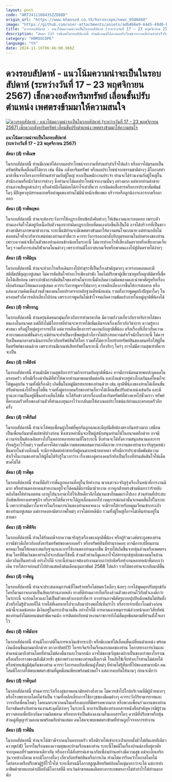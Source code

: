 ```yaml
---
layout: post
code: "ART2411160435ZZD68D"
origin_url: "https://www.khaosod.co.th/horoscope/news_9506668"
image: "https://github.com/user-attachments/assets/adb466e9-6445-49d0-b1ba-d98dfd478580"
title: "ดวงรอบสัปดาห์ - แนวโน้มความน่าจะเป็นในรอบสัปดาห์ (ระหว่างวันที่ 17 – 23 พฤศจิกายน 2567) เช็กดวงอสังหาริมทรัพย์ เลื่อนขั้นปรับตำแหน่ง เพศตรงข้ามมาให้ความสนใจ"
description: "ลัคนา (ลั) ราศีเมษในรอบสัปดาห์นี้ ท่านมีเกณฑ์ได้ลาภผลประโยชน์จากงานที่ท่านทำสำเร็จไปแล้ว หรืออาจได้มรดกเป็นทรัพย์สินที่เคลื่อนที่ได้ยาก เช่น ที่ดิน"
category: "HOROSCOPE"
language: "th"
date: 2024-11-16T06:46:00.966Z
---
```


# ดวงรอบสัปดาห์ - แนวโน้มความน่าจะเป็นในรอบสัปดาห์ (ระหว่างวันที่ 17 – 23 พฤศจิกายน 2567) เช็กดวงอสังหาริมทรัพย์ เลื่อนขั้นปรับตำแหน่ง เพศตรงข้ามมาให้ความสนใจ

[![ดวงรอบสัปดาห์ - แนวโน้มความน่าจะเป็นในรอบสัปดาห์ (ระหว่างวันที่ 17 – 23 พฤศจิกายน 2567) เช็กดวงอสังหาริมทรัพย์ เลื่อนขั้นปรับตำแหน่ง เพศตรงข้ามมาให้ความสนใจ](https://www.khaosod.co.th/wpapp/uploads/2024/11/ddd-4.jpg "ดวงรอบสัปดาห์ - แนวโน้มความน่าจะเป็นในรอบสัปดาห์ (ระหว่างวันที่ 17 – 23 พฤศจิกายน 2567) เช็กดวงอสังหาริมทรัพย์ เลื่อนขั้นปรับตำแหน่ง เพศตรงข้ามมาให้ความสนใจ")](https://www.khaosod.co.th/wpapp/uploads/2024/11/ddd-4.jpg)

**แนวโน้มความน่าจะเป็นในรอบสัปดาห์**  
**(ระหว่างวันที่ 17 – 23 พฤศจิกายน 2567)**

**ลัคนา (ลั) ราศีเมษ**

ในรอบสัปดาห์นี้ ท่านมีเกณฑ์ได้ลาภผลประโยชน์จากงานที่ท่านทำสำเร็จไปแล้ว หรืออาจได้มรดกเป็นทรัพย์สินที่เคลื่อนที่ได้ยาก เช่น ที่ดิน อสังหาริมทรัพย์ หรือผลประโยชน์จากธรรมชาติต่างๆ มีโอกาสทำมาค้าขึ้นจากโครงการที่ท่านทำร่วมกับผู้ใหญ่ หากเป็นพนักงานประจำ ท่านจะได้ร่วมงานกับผู้ใหญ่ในสำนักงานหรือนักวิชาการต่างๆ ซึ่งท่านจะได้ผลประโยชน์จากงานนั้นๆ อย่างมาก แต่หากท่านค้าขาย ท่านอาจเสียลูกค้าเก่าๆ หรือค้าปลีกไม่ค่อยได้กำไรเท่าที่ควร การติดต่อสื่อสารหรือการประชาสัมพันธ์ใดๆ มีปัญหาอุปสรรคมากหรือคำพูดของท่านไม่มีน้ำหนักเพียงพอ บริวารหรือลูกน้องจะลาจากหรือลาออก

**ลัคนา (ลั) ราศีพฤษภ**

ในรอบสัปดาห์นี้ ท่านจะต้องระวังการใช้กฎระเบียบข้อบังคับต่างๆ ให้เข้มงวดและรอบคอบ เพราะตัวท่านเองจิตใจไม่อยู่กับเนื้อกับตัวจนกระทำผิดกฎระเบียบที่ตนเองก่อขึ้นก็เป็นได้ อาจได้บริวารที่เป็นชาวต่างชาติต่างภาษามาช่วยงาน ระยะนี้แม้ท่านจะมีเพศตรงข้ามมาให้ความสนใจมากมาย แต่ท่านกลับไม่ค่อยสนใจที่จะบริหารเสน่ห์ของท่านเท่าที่ควร ควรระวังการออกคำสั่งกับบุตรหลานในปกครองของท่าน เพราะความน่าเชื่อในตัวของท่านค่อนข้างน้อยในระยะนี้ ไม่ควรทำอะไรที่เสี่ยงอันตรายหรือเสี่ยงบาดเจ็บใดๆ รวมทั้งการเล่นกีฬาผาดโผนต่างๆ เพราะท่านมีโอกาสบาดเจ็บหรือพาตนเองไปสู่อันตรายได้ง่ายๆ

**ลัคนา (ลั) ราศีมิถุน**

ในรอบสัปดาห์นี้ ท่านจะทำอะไรหรือเดินทางไปทำธุระที่เป็นเรื่องสำคัญมากๆ ควรรอบคอบและมีสติสัมปชัญญะอยู่เสมอ ไม่ควรตัดสินใจทำอะไรเพียงลำพัง โดยไม่ปรึกษาผู้เชี่ยวชาญหรือญาติมิตรที่เชื่อถือได้เสียก่อน เพราะลำพังการตัดสินใจของท่านในระยะนี้มักเกิดความผิดพลาดและนำพาศัตรูหรือเรื่องเดือดร้อนมาให้ตนเองอยู่เสมอ ควรระวังการพูดจาให้มากๆ ควรหลีกเลี่ยงการขึ้นให้การต่อศาล หรือแสดงความคิดเห็นส่วนตัวของตนโดยปราศจากหลักฐานที่หนักแน่น รวมทั้งการพูดคุยถึงปัญหาใดๆ ในครอบครัวก็ควรหลีกเลี่ยงไปก่อน เพราะอาจพูดกันไม่เข้าใจจนเกิดความขัดแย้งภายในหมู่ญาติพี่น้องได้

**ลัคนา (ลั) ราศีกรกฎ**

ในรอบสัปดาห์นี้ ท่านครุ่นคิดหมกมุ่นเกี่ยวกับการทำมาหากิน มีความกังวลเกี่ยวกับรายรับรายได้ของตนเองในอนาคต แต่ก็ยังไม่มีโอกาสที่ท่านจะหารายได้เพิ่มเติมจากเรื่องเกี่ยวกับวิชาการ ความรู้ทางศาสนา หรือผู้ใหญ่ครูอาจารย์ได้ แต่ควรหลีกเลี่ยงการร่วมงานกับญาติพี่น้อง หรือเรื่องที่เกี่ยวกับความสวยงามและแฟชั่นต่างๆ แม้ท่านจะทำเป็นอาชีพอยู่แล้วก็อาจไม่ประสบความสำเร็จนักในระยะนี้ ไม่ควรรับเป็นคนกลางดำเนินการเกี่ยวกับทรัพย์สินให้ใคร รวมทั้งไม่ควรโยกย้ายทรัพย์สินของตนหรือให้ผู้อื่นยืมทรัพย์ของตนด้วย เพราะท่านมีเกณฑ์เสียทรัพย์ในระยะนี้ เรื่องรักๆ ใคร่ๆ อาจไม่มีความสุขเท่าที่ควรจะเป็น

**ลัคนา (ลั) ราศีสิงห์**

ในรอบสัปดาห์นี้ ท่านมักมีความสุขกับการร่วมกิจกรรมกับญาติพี่น้อง อาจมีการนัดหมายพบปะบุคคลในครอบครัว หรือมีเรื่องน่ายินดีที่ทำให้พวกท่านมาพบมาติดต่อกัน และถึงแม้จะอยู่ห่างไกลกันแค่ไหนก็จะได้พูดคุยกัน รวมทั้งมีเรื่องดีๆ เกิดขึ้นในหมู่มิตรสหายของท่านด้วย เช่น ญาติพี่น้องของท่านได้เลื่อนขั้นปรับตำแหน่งให้ใหญ่โตขึ้น รวมทั้งคู่ครองคนรักของท่านก็อาจได้เลื่อนขั้นปรับตำแหน่งเช่นกัน และมีฐานะความเป็นอยู่ดีขึ้นอย่างเห็นได้ชัด จะได้รับข่าวสารเรื่องอสังหาริมทรัพย์ที่ห่างหายไปชั่วคราว ทรัพย์ที่ครอบครัวหรือของส่วนตัวที่ท่านลงทุนเอาไว้จะกลับมาให้ลาภผลประโยชน์แก่ท่านและครอบครัวอีกครั้ง

**ลัคนา (ลั) ราศีกันย์**

ในรอบสัปดาห์นี้ ท่านจะได้พบเพื่อนฝูงใหม่ที่คุยกันถูกคอและมีอุปนิสัยต้องตรงกันอย่างมาก เสมือนเป็นเพื่อนกันมาตั้งแต่ชาติปางก่อน ซึ่งเขาเหล่านั้นจะเป็นผู้สนับสนุนท่านได้ในอนาคตอีกด้วย อาจมีความจำเป็นต้องเดินทางไปในหลากหลายสถานที่ในระยะนี้ ซึ่งท่านจะได้ทั้งความสนุกสนานและการเรียนรู้อะไรใหม่ๆ รวมทั้งอาจได้ความดีความชอบพอสมควรแก่อัตภาพ การงานของท่านจะเจริญรุดหน้าขึ้นมากในช่วงเดือนนี้ จะมีการติดต่อค้าขายกับผู้คนมากหน้าหลายตา หรือมีการประชาสัมพันธ์ความสำเร็จในงานของท่านให้ผู้อื่นได้รับรู้ในวงกว้าง เรื่องของคู่ครองคนรักยังเป็นเรื่องที่ท่านตัดสินใจให้เด็ดขาดไม่ได้

**ลัคนา (ลั) ราศีตุล**

ในรอบสัปดาห์นี้ ท่านที่มีบริวารชั้นลูกหลานที่อยู่ในวัยทำงาน พวกเขาจะเจริญรุ่งเรืองในหน้าที่การงานดีมาก หรือท่านมองหาคนช่วยงานอยู่ก็จะได้คนดีมีบารมีมาช่วยงาน อาจถูกฝ่ายตรงข้ามนินทาว่าร้ายลับหลังก็ขอให้ท่านอดทน เอาหูไปนาเอาตาไปไร่เสียเดี๋ยวอีกไม่นานเขาก็หมดแรงไปเอง ส่วนท่านที่ประสบกับพิษภัยทางเศรษฐกิจ หรือรายได้ที่ควรจะได้ถูกเลื่อนออกไป เหตุการณ์เหล่านั้นจะหมดสิ้นไปในระยะนี้ เพราะท่านมีดาวโคจรจรในเรือนการเงินของท่านหลายดวง จะมีรายได้รายรับหมุนเวียนเข้ากระเป๋าของท่านอยู่เสมอ แต่การคบหามิตรภาพใหม่ๆ อาจไม่ค่อยดีนัก รวมทั้งผู้ใหญ่ก็อาจไม่เห็นท่านอยู่ในสายตา

**ลัคนา (ลั) ราศีพิจิก**

ในรอบสัปดาห์นี้ ท่านได้รับผลดีจากความเจริญรุ่งเรืองของญาติพี่น้อง หรือผู้ร่วมวงศ์ตระกูลของท่าน อาจมีข่าวดีเกี่ยวกับอสังหาริมทรัพย์ของครอบครัว หรือทรัพย์สินที่ท่านรอคอย อาจมีการเปลี่ยนยานพาหนะใหม่ให้เหมาะสมกับฐานะและการใช้งานของท่านมากขึ้น มีรายได้เกิดขึ้นจากหุ้นส่วนหรือเพศตรงข้าม ใครที่ยืมเงินของท่านไปจะกลับมาใช้หนี้ ส่วนตัวท่านก็ดูแลเอาใจใส่สารทุกข์สุกดิบของคนในบ้านเดียวกันเป็นอย่างดี อย่างไรก็ดี ระยะนี้ท่านอาจต้องทำงานมากกว่าปกติหรือทำงานหลายหน้าที่มากกว่าเดิม รายได้อาจอ่อนตัวไปบ้างแต่หลังต้นเดือนกุมภาพันธ์ 2568 ไปแล้ว รายได้ของท่านจะกลับมาดีขึ้น

**ลัคนา (ลั) ราศีธนู**

ในรอบสัปดาห์นี้ ท่านจะประสบเหตุการณ์ที่โชคร้ายหรือไม่สมหวังเล็กๆ น้อยๆ การได้พูดคุยปรับทุกข์กับใครก็ตามอาจกลายเป็นภัยแก่ท่านภายหลัง ทางที่ดีท่านควรเก็บเรื่องส่วนตัวของท่านไว้กับตัวเองดีกว่าในระยะนี้ จะอ่อนไหวและไม่เป็นตัวของตัวเองเท่าที่ควร บางท่านอาจมีศัตรูแบบปุบปับฉับพลันไม่ทันตั้งตัวหรือไม่รู้ตัวเลยก็ได้ รายได้ที่เคยหายไปจะกลับมาบ้างพอให้เห็นรำไร หรือรายจ่ายที่ถาโถมช่วงก่อนหน้านี้จะลดน้อยลง มีเงินอยู่ในกระเป๋านานขึ้น อย่างไรก็ดี การคาดเดาเหตุการณ์ล่วงหน้าและวิสัยทัศน์ของท่านยังไม่ค่อยแม่นยำชัดเจนนัก การติดต่อกับหน่วยงานราชการยังไม่สัมฤทธิผลตามที่ท่านตั้งใจเอาไว้

**ลัคนา (ลั) ราศีมังกร**

ในรอบสัปดาห์นี้ ท่านมีโอกาสดีในการหาเงินเข้ากระเป๋า หรือมีเกณฑ์ได้เลื่อนชั้นเปลี่ยนตำแหน่ง พร้อมเงินเดือนขึ้นตามมาอีกด้วย ดาวอาทิตย์(1) โคจรเจิดจ้าในเรือนลาภผลของท่าน โอกาสทางการเงินและตำแหน่งมาถึงท่านโดยที่ท่านไม่ต้องดิ้นรนอะไรมากนัก อาจได้ของขวัญของฝากเป็นของเก่าของโบราณ หรือเครื่องรางของขลังมีด้วยซ้ำ สุขภาพร่างกายของท่านแข็งแรงดี โรคภัยไข้เจ็บทำอะไรท่านไม่ค่อยได้ หรือพ่ายแพ้ภูมิคุ้มกันของท่าน ควรระวังการคบกับเพื่อนฝูงใหม่ๆ ที่ท่านไม่รู้ที่มาที่ไปของเขามากนัก คนโสดมีโอกาสได้พบเพศตรงข้ามที่ดูหมือนเพียบพร้อมน่าพอใจ แต่ควรคบกันให้นานๆ ก่อนจะดีกว่า

**ลัคนา (ลั) ราศีกุมภ์**

ในรอบสัปดาห์นี้ ท่านควรระวังเรื่องสุขภาพอนามัยอย่างยิ่งยวด ไม่ควรเข้าไปใกล้บริเวณที่มีผู้ป่วยมากๆ หรือโรงพยาบาลโดยไม่จำเป็น รวมทั้งหลีกเลี่ยงการใช้อาวุธของมีคมต่างๆ ควรระวังกิริยามารยาทและวาจากับเพื่อนใหม่ๆ โดยเฉพาะพวกคนในเครื่องแบบที่มีพรรคพวกมาก หรือพวกเพื่อนร่วมงานของท่านก็อาจขัดแย้งกับท่านจนงานสะดุดได้ง่ายๆ ในระยะนี้ หากจำเป็นต้องทำเอกสารหนังสือสำคัญควรมีผู้ร่วมตรวจสอบเพื่อป้องกันความผิดพลาด หรือหากจำเป็นต้องลงนามในเอกสารใดๆ ควรมีที่ปรึกษาหรือหุ้นส่วนคู่สัญญาร่วมลงนามพร้อมกับท่านเสมอ คนโสดจะพบเพศตรงข้ามที่ท่านถูกใจจากการทำงาน

**ลัคนา (ลั) ราศีมีน**

ในรอบสัปดาห์นี้ ท่านจะได้ข่าวดีจากคนในครอบครัว หรือมีรายได้เข้ากระเป๋าแบบตั้งตัวไม่ทันเลยทีเดียว ดาวพุธ(4) โคจรในเรือนของความสุขและบ้านเรือนของท่าน ระยะนี้โชคดีในเรื่องบ้านช่องที่อยู่อาศัยจากบุคคลที่ร่วมชายคาเดียวกัน หรืออาจได้สังสรรค์เสวนากับเพื่อนบ้านอย่างมีความสุข แม้จะเอิกเกริกวุ่นวายบ้างก็ตาม หากมีโอกาสใดๆ เกี่ยวกับทรัพย์สินหรือการเงิน ท่านไม่ควรรีบคว้าโอกาสโดยไม่ไตร่ตรองหรือปรึกษาผู้รู้ที่ไว้ใจได้ ระยะนี้ท่านมีโอกาสสูญเสียทรัพย์ก้อนใหญ่มากกว่าจะได้ แต่การทำอาชีพค้าขายแบบค้าปลีกยังมีโอกาสที่ดี ยกเว้นค้าขายผลผลิตทางการเกษตรอาจไม่ทำกำไรให้ท่านมากนัก
